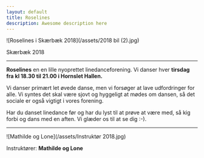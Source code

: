```yaml
---
layout: default
title: Roselines
description: Awesome description here
---
```


 ![Roselines i Skærbæk 2018](/assets/2018 bil (2).jpg)


Skærbæk 2018

---

**Roselines** en en lille nyoprettet linedanceforening. Vi danser hver **tirsdag fra kl 18.30 til 21.00 i Hornslet Hallen.** 

Vi danser primært let øvede danse, men vi forsøger at lave udfordringer for alle. Vi syntes det skal være sjovt og hyggeligt at mødes om dansen, så det sociale er også vigtigt i vores forening.

Har du danset linedance før og har du lyst til at prøve at være med, så kig forbi og dans med en aften. Vi glæder os til at se dig :-).

---

![Mathilde og Lone](/assets/Instruktør 2018.jpg)

Instruktører: **Mathilde og Lone**
